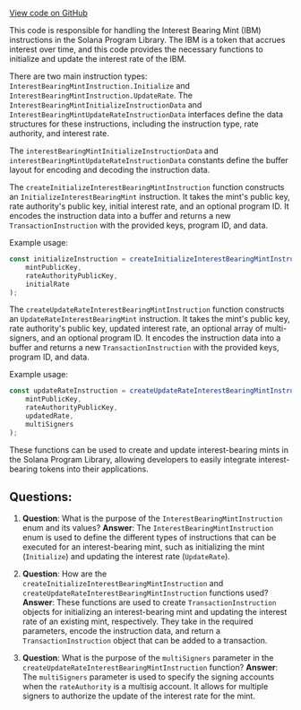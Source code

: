 [View code on GitHub](https://github.com/solana-labs/solana-program-library/token/js/src/extensions/interestBearingMint/instructions.ts)

This code is responsible for handling the Interest Bearing Mint (IBM) instructions in the Solana Program Library. The IBM is a token that accrues interest over time, and this code provides the necessary functions to initialize and update the interest rate of the IBM.

There are two main instruction types: `InterestBearingMintInstruction.Initialize` and `InterestBearingMintInstruction.UpdateRate`. The `InterestBearingMintInitializeInstructionData` and `InterestBearingMintUpdateRateInstructionData` interfaces define the data structures for these instructions, including the instruction type, rate authority, and interest rate.

The `interestBearingMintInitializeInstructionData` and `interestBearingMintUpdateRateInstructionData` constants define the buffer layout for encoding and decoding the instruction data.

The `createInitializeInterestBearingMintInstruction` function constructs an `InitializeInterestBearingMint` instruction. It takes the mint's public key, rate authority's public key, initial interest rate, and an optional program ID. It encodes the instruction data into a buffer and returns a new `TransactionInstruction` with the provided keys, program ID, and data.

Example usage:

```javascript
const initializeInstruction = createInitializeInterestBearingMintInstruction(
    mintPublicKey,
    rateAuthorityPublicKey,
    initialRate
);
```

The `createUpdateRateInterestBearingMintInstruction` function constructs an `UpdateRateInterestBearingMint` instruction. It takes the mint's public key, rate authority's public key, updated interest rate, an optional array of multi-signers, and an optional program ID. It encodes the instruction data into a buffer and returns a new `TransactionInstruction` with the provided keys, program ID, and data.

Example usage:

```javascript
const updateRateInstruction = createUpdateRateInterestBearingMintInstruction(
    mintPublicKey,
    rateAuthorityPublicKey,
    updatedRate,
    multiSigners
);
```

These functions can be used to create and update interest-bearing mints in the Solana Program Library, allowing developers to easily integrate interest-bearing tokens into their applications.
## Questions: 
 1. **Question**: What is the purpose of the `InterestBearingMintInstruction` enum and its values?
   **Answer**: The `InterestBearingMintInstruction` enum is used to define the different types of instructions that can be executed for an interest-bearing mint, such as initializing the mint (`Initialize`) and updating the interest rate (`UpdateRate`).

2. **Question**: How are the `createInitializeInterestBearingMintInstruction` and `createUpdateRateInterestBearingMintInstruction` functions used?
   **Answer**: These functions are used to create `TransactionInstruction` objects for initializing an interest-bearing mint and updating the interest rate of an existing mint, respectively. They take in the required parameters, encode the instruction data, and return a `TransactionInstruction` object that can be added to a transaction.

3. **Question**: What is the purpose of the `multiSigners` parameter in the `createUpdateRateInterestBearingMintInstruction` function?
   **Answer**: The `multiSigners` parameter is used to specify the signing accounts when the `rateAuthority` is a multisig account. It allows for multiple signers to authorize the update of the interest rate for the mint.